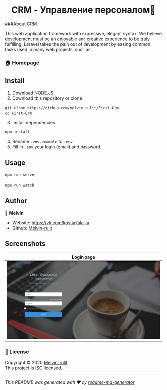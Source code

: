 <h1 align="center">CRM - Управление персоналом👋</h1>



###About CRM

This web application framework with expressive, elegant syntax. We believe development must be an enjoyable and creative experience to be truly fulfilling. Laravel takes the pain out of development by easing common tasks used in many web projects, such as:

### 🏠 [Homepage](https://github.com/melvin-rulit)

## Install
1) Download <a href="https://nodejs.org/en/download/" target="_blank">NODE.JS</a>
2) Download this repository or clone
```sh
git clone https://github.com/melvin-rulit/First-Crm
cd First-Crm
```
3) Install dependencies
```sh
npm install
```
4) Rename ```.env.example``` to ```.env```
5) Fill in ```.env``` your login (email) and password.


## Usage

```sh
npm run server

npm run watch
```


## Author

👤 **Melvin**

* Website: https://vk.com/kostia7alania
* Github: [Melvin-rulit](https://github.com/melvin-rulit)


## Screenshots

| Login page | 
| ------------ | 
|<img src="https://github.com/melvin-rulit/First-Crm/blob/master/public/images/screenshot/logo.png">|

### 📝 License

Copyright © 2020 [Melvin-rulit](https://github.com/melvin-rulit).<br />
This project is [ISC](https://github.com/kostia7alania/badoo_autolikes_bot/blob/master/LICENSE) licensed.

***
_This README was generated with ❤️ by [readme-md-generator](https://github.com/melvin-rulit)_
